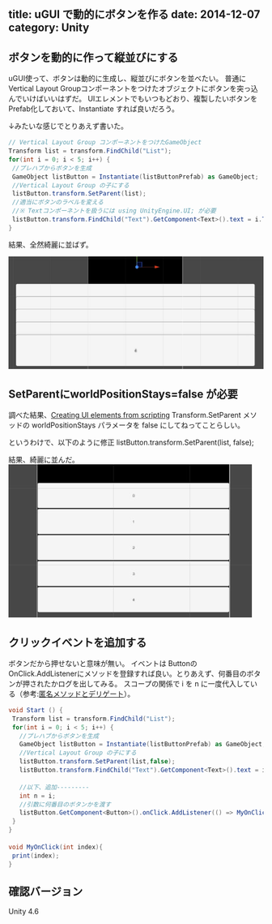 title: uGUI で動的にボタンを作る
date: 2014-12-07
category: Unity
---

## ボタンを動的に作って縦並びにする

uGUI使って、ボタンは動的に生成し、縦並びにボタンを並べたい。
普通にVertical Layout Groupコンポーネントをつけたオブジェクトにボタンを突っ込んでいけばいいはずだ。
UIエレメントでもいつもどおり、複製したいボタンをPrefab化しておいて、Instantiate すれば良いだろう。

↓みたいな感じでとりあえず書いた。

```csharp
// Vertical Layout Group コンポーネントをつけたGameObject
Transform list = transform.FindChild("List");
for(int i = 0; i < 5; i++) {
 //プレハブからボタンを生成
 GameObject listButton = Instantiate(listButtonPrefab) as GameObject;
 //Vertical Layout Group の子にする
 listButton.transform.SetParent(list);
 //適当にボタンのラベルを変える
 //※ Textコンポーネントを扱うには using UnityEngine.UI; が必要
 listButton.transform.FindChild("Text").GetComponent<Text>().text = i.ToString();  
}
```

結果、全然綺麗に並ばず。

![綺麗に並ばないパターン](/img/2014-12-07-ugui-dynamically-create-button/setparent-ng.jpg)

## SetParentにworldPositionStays=false が必要

調べた結果、[Creating UI elements from scripting](http://docs.unity3d.com/460/Documentation/Manual/HOWTO-UICreateFromScripting.html)
Transform.SetParent メソッドの worldPositionStays パラメータを false にしてねってことらしい。

というわけで、以下のように修正
listButton.transform.SetParent(list, false);

結果、綺麗に並んだ。
![綺麗に並んだ結果](/img/2014-12-07-ugui-dynamically-create-button/setparent-ok.jpg)

## クリックイベントを追加する

ボタンだから押せないと意味が無い。
イベントは ButtonのOnClick.AddListenerにメソッドを登録すれば良い。とりあえず、何番目のボタンが押されたかログを出してみる。
スコープの関係で i を n に一度代入している（参考:[匿名メソッドとデリゲート](http://www.atmarkit.co.jp/fdotnet/csharp20/csharp20_05/csharp20_05_02.html)）。

```csharp
void Start () {
 Transform list = transform.FindChild("List");
 for(int i = 0; i < 5; i++) {
   //プレハブからボタンを生成
   GameObject listButton = Instantiate(listButtonPrefab) as GameObject;
   //Vertical Layout Group の子にする
   listButton.transform.SetParent(list,false);
   listButton.transform.FindChild("Text").GetComponent<Text>().text = i.ToString();

   //以下、追加---------
   int n = i;
   //引数に何番目のボタンかを渡す
   listButton.GetComponent<Button>().onClick.AddListener(() => MyOnClick(n));
 }
}

void MyOnClick(int index){
 print(index);
}
```


## 確認バージョン

Unity 4.6